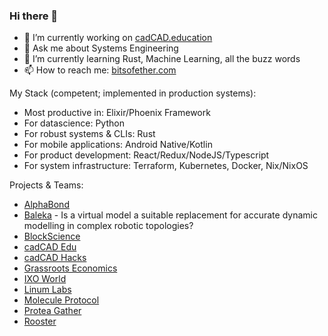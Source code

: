 ### Hi there 👋

- 🔭 I’m currently working on [cadCAD.education](https://cadcad.education)
- 💬 Ask me about Systems Engineering
- 🌱 I’m currently learning Rust, Machine Learning, all the buzz words
- 📫 How to reach me: [bitsofether.com](https://bitsofether.com)

My Stack (competent; implemented in production systems):
- Most productive in: Elixir/Phoenix Framework
- For datascience: Python
- For robust systems & CLIs: Rust
- For mobile applications: Android Native/Kotlin
- For product development: React/Redux/NodeJS/Typescript
- For system infrastructure: Terraform, Kubernetes, Docker, Nix/NixOS

<!--
**BenSchZA/BenSchZA** is a ✨ _special_ ✨ repository because its `README.md` (this file) appears on your GitHub profile.

Here are some ideas to get you started:

- 🔭 I’m currently working on ...
- 🌱 I’m currently learning ...
- 👯 I’m looking to collaborate on ...
- 🤔 I’m looking for help with ...
- 💬 Ask me about ...
- 📫 How to reach me: ...
- 😄 Pronouns: ...
- ⚡ Fun fact: ...
-->

Projects & Teams:
* [AlphaBond](https://www.alphabond.org/collaborate)
* [Baleka](https://www.youtube.com/watch?v=sPJ2xJNLG1A) - Is a virtual model a suitable replacement for accurate dynamic modelling in complex robotic topologies?
* [BlockScience](https://block.science/)
* [cadCAD Edu](https://cadcad.education/)
* [cadCAD Hacks](https://github.com/BenSchZA/cadCAD-Hacks)
* [Grassroots Economics](https://gitlab.com/grassrootseconomics)
* [IXO World](https://github.com/BenSchZA/ixo-liquidity-mechanism)
* [Linum Labs](https://linumlabs.com/)
* [Molecule Protocol](https://github.com/BenSchZA/molecule-alpha)
* [Protea Gather](https://github.com/ProteaNetwork/protea-gather)
* [Rooster](https://github.com/BenSchZA/android-kotlin-alarm-clock)
